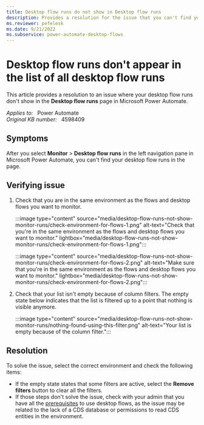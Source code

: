 ```yaml
---
title: Desktop flow runs do not show in Desktop flow runs 
description: Provides a resolution for the issue that you can't find your desktop flow runs in the Desktop flow runs page in Power Automate.
ms.reviewer: pefelesk
ms.date: 9/21/2022
ms.subservice: power-automate-desktop-flows
---
```

# Desktop flow runs don't appear in the list of all desktop flow runs

This article provides a resolution to an issue where your desktop flow runs don't show in the **Desktop flow runs** page in Microsoft Power Automate.

_Applies to:_ &nbsp; Power Automate  
_Original KB number:_ &nbsp; 4598409

## Symptoms

After you select **Monitor** > **Desktop flow runs** in the left navigation pane in Microsoft Power Automate, you can't find your desktop flow runs in the page.

## Verifying issue

1. Check that you are in the same environment as the flows and desktop flows you want to monitor.

    :::image type="content" source="media/desktop-flow-runs-not-show-monitor-runs/check-environment-for-flows-1.png" alt-text="Check that you're in the same environment as the flows and desktop flows you want to monitor." lightbox="media/desktop-flow-runs-not-show-monitor-runs/check-environment-for-flows-1.png":::

    :::image type="content" source="media/desktop-flow-runs-not-show-monitor-runs/check-environment-for-flows-2.png" alt-text="Make sure that you're in the same environment as the flows and desktop flows you want to monitor." lightbox="media/desktop-flow-runs-not-show-monitor-runs/check-environment-for-flows-2.png":::

2. Check that your list isn't empty because of column filters. The empty state below indicates that the list is filtered up to a point that nothing is visible anymore.

    :::image type="content" source="media/desktop-flow-runs-not-show-monitor-runs/nothing-found-using-this-filter.png" alt-text="Your list is empty because of the column filter.":::

## Resolution

To solve the issue, select the correct environment and check the following items:

- If the empty state states that some filters are active, select the **Remove filters** button to clear all the filters.
- If those steps don't solve the issue, check with your admin that you have all the [prerequisites](/power-automate/desktop-flows/setup#prerequisites) to use desktop flows, as the issue may be related to the lack of a CDS database or permissions to read CDS entities in the environment.
